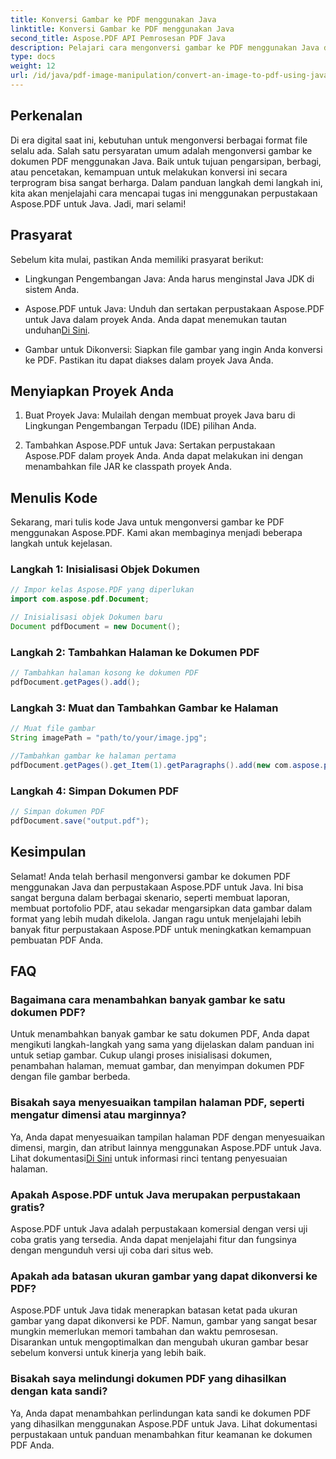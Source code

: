 ```yaml
---
title: Konversi Gambar ke PDF menggunakan Java
linktitle: Konversi Gambar ke PDF menggunakan Java
second_title: Aspose.PDF API Pemrosesan PDF Java
description: Pelajari cara mengonversi gambar ke PDF menggunakan Java dengan panduan komprehensif ini. Petunjuk langkah demi langkah dan contoh kode disertakan.
type: docs
weight: 12
url: /id/java/pdf-image-manipulation/convert-an-image-to-pdf-using-java/
---
```


## Perkenalan

Di era digital saat ini, kebutuhan untuk mengonversi berbagai format file selalu ada. Salah satu persyaratan umum adalah mengonversi gambar ke dokumen PDF menggunakan Java. Baik untuk tujuan pengarsipan, berbagi, atau pencetakan, kemampuan untuk melakukan konversi ini secara terprogram bisa sangat berharga. Dalam panduan langkah demi langkah ini, kita akan menjelajahi cara mencapai tugas ini menggunakan perpustakaan Aspose.PDF untuk Java. Jadi, mari selami!

## Prasyarat

Sebelum kita mulai, pastikan Anda memiliki prasyarat berikut:

- Lingkungan Pengembangan Java: Anda harus menginstal Java JDK di sistem Anda.

-  Aspose.PDF untuk Java: Unduh dan sertakan perpustakaan Aspose.PDF untuk Java dalam proyek Anda. Anda dapat menemukan tautan unduhan[Di Sini](https://releases.aspose.com/pdf/java/).

- Gambar untuk Dikonversi: Siapkan file gambar yang ingin Anda konversi ke PDF. Pastikan itu dapat diakses dalam proyek Java Anda.

## Menyiapkan Proyek Anda

1. Buat Proyek Java: Mulailah dengan membuat proyek Java baru di Lingkungan Pengembangan Terpadu (IDE) pilihan Anda.

2. Tambahkan Aspose.PDF untuk Java: Sertakan perpustakaan Aspose.PDF dalam proyek Anda. Anda dapat melakukan ini dengan menambahkan file JAR ke classpath proyek Anda.

## Menulis Kode

Sekarang, mari tulis kode Java untuk mengonversi gambar ke PDF menggunakan Aspose.PDF. Kami akan membaginya menjadi beberapa langkah untuk kejelasan.

### Langkah 1: Inisialisasi Objek Dokumen

```java
// Impor kelas Aspose.PDF yang diperlukan
import com.aspose.pdf.Document;

// Inisialisasi objek Dokumen baru
Document pdfDocument = new Document();
```

### Langkah 2: Tambahkan Halaman ke Dokumen PDF

```java
// Tambahkan halaman kosong ke dokumen PDF
pdfDocument.getPages().add();
```

### Langkah 3: Muat dan Tambahkan Gambar ke Halaman

```java
// Muat file gambar
String imagePath = "path/to/your/image.jpg";

//Tambahkan gambar ke halaman pertama
pdfDocument.getPages().get_Item(1).getParagraphs().add(new com.aspose.pdf.Image(imagePath));
```

### Langkah 4: Simpan Dokumen PDF

```java
// Simpan dokumen PDF
pdfDocument.save("output.pdf");
```

## Kesimpulan

Selamat! Anda telah berhasil mengonversi gambar ke dokumen PDF menggunakan Java dan perpustakaan Aspose.PDF untuk Java. Ini bisa sangat berguna dalam berbagai skenario, seperti membuat laporan, membuat portofolio PDF, atau sekadar mengarsipkan data gambar dalam format yang lebih mudah dikelola. Jangan ragu untuk menjelajahi lebih banyak fitur perpustakaan Aspose.PDF untuk meningkatkan kemampuan pembuatan PDF Anda.

## FAQ

### Bagaimana cara menambahkan banyak gambar ke satu dokumen PDF?

Untuk menambahkan banyak gambar ke satu dokumen PDF, Anda dapat mengikuti langkah-langkah yang sama yang dijelaskan dalam panduan ini untuk setiap gambar. Cukup ulangi proses inisialisasi dokumen, penambahan halaman, memuat gambar, dan menyimpan dokumen PDF dengan file gambar berbeda.

### Bisakah saya menyesuaikan tampilan halaman PDF, seperti mengatur dimensi atau marginnya?

Ya, Anda dapat menyesuaikan tampilan halaman PDF dengan menyesuaikan dimensi, margin, dan atribut lainnya menggunakan Aspose.PDF untuk Java. Lihat dokumentasi[Di Sini](https://reference.aspose.com/pdf/java/) untuk informasi rinci tentang penyesuaian halaman.

### Apakah Aspose.PDF untuk Java merupakan perpustakaan gratis?

Aspose.PDF untuk Java adalah perpustakaan komersial dengan versi uji coba gratis yang tersedia. Anda dapat menjelajahi fitur dan fungsinya dengan mengunduh versi uji coba dari situs web.

### Apakah ada batasan ukuran gambar yang dapat dikonversi ke PDF?

Aspose.PDF untuk Java tidak menerapkan batasan ketat pada ukuran gambar yang dapat dikonversi ke PDF. Namun, gambar yang sangat besar mungkin memerlukan memori tambahan dan waktu pemrosesan. Disarankan untuk mengoptimalkan dan mengubah ukuran gambar besar sebelum konversi untuk kinerja yang lebih baik.

### Bisakah saya melindungi dokumen PDF yang dihasilkan dengan kata sandi?

Ya, Anda dapat menambahkan perlindungan kata sandi ke dokumen PDF yang dihasilkan menggunakan Aspose.PDF untuk Java. Lihat dokumentasi perpustakaan untuk panduan menambahkan fitur keamanan ke dokumen PDF Anda.
